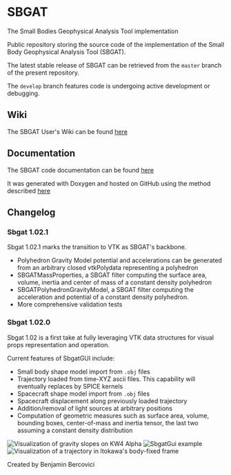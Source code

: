 # SBGAT
The Small Bodies Geophysical Analysis Tool implementation

Public repository storing the source code of the implementation of the Small Body Geophysical Analysis Tool (SBGAT). 

The latest stable release of SBGAT can be retrieved from the `master` branch of the present repository. 

The `develop` branch features code is undergoing active development or debugging.

## Wiki
The SBGAT User's Wiki can be found [here](https://github.com/bbercovici/SBGAT/wiki)

## Documentation
The SBGAT code documentation can be found [here](https://bbercovici.github.io/sbgat-doc/index.html) 

It was generated with Doxygen and hosted on GitHub using the method described [here](https://visualstudiomagazine.com/articles/2015/03/01/github-pages.aspx) 

## Changelog

### Sbgat 1.02.1
Sbgat 1.02.1 marks the transition to VTK as SBGAT's backbone. 

* Polyhedron Gravity Model potential and accelerations can be generated from an arbitrary closed vtkPolydata representing a polyhedron
* SBGATMassProperties, a SBGAT filter computing the surface area, volume, inertia and center of mass of a constant density polyhedron
* SBGATPolyhedronGravityModel, a SBGAT filter computing the acceleration and potential of a constant density polyhedron. 
* More comprehensive validation tests 

### Sbgat 1.02.0
Sbgat 1.02 is a first take at fully leveraging VTK data structures for visual props representation and operation. 

Current features of SbgatGUI include: 
* Small body shape model import from `.obj` files
* Trajectory loaded from time-XYZ ascii files. This capability will eventually replaces by SPICE kernels
* Spacecraft shape model import from `.obj` files
* Spacecraft displacement along previously loaded trajectory
* Addition/removal of light sources at arbitrary positions
* Computation of geometric measures such as surface area, volume, bounding boxes, center-of-mass and inertia tensor, the last two assuming a constant density distribution


![Visualization of gravity slopes on KW4 Alpha](http://i.imgur.com/fEvACWu.png)
![SbgatGui example](https://i.imgur.com/x0tb7hL.jpg)
![Visualization of a trajectory in Itokawa's body-fixed frame](https://i.imgur.com/xXRy1DY.png)



Created by Benjamin Bercovici
